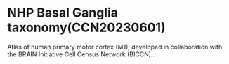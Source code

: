 # NHP Basal Ganglia taxonomy(CCN20230601)

Atlas of human primary motor cortex (M1), developed in collaboration with the BRAIN Initiative Cell Census Network (BICCN)..